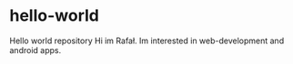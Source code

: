 # hello-world
Hello world repository
Hi im Rafał. Im interested in web-development and android apps.
